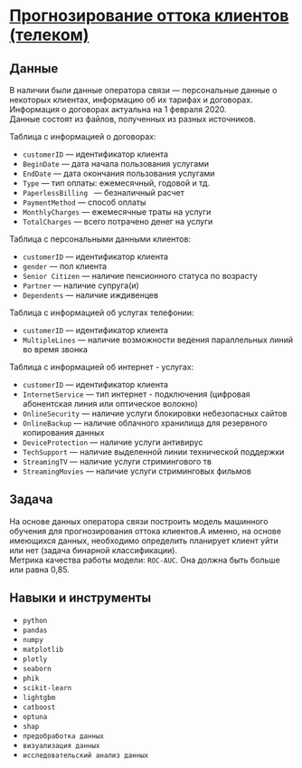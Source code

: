 # [Прогнозирование оттока клиентов (телеком)](15_practicum_ml_telecom.ipynb) 


## Данные

В наличии были данные оператора связи — персональные данные о некоторых клиентах, информацию об их тарифах и договорах. Информация о договорах актуальна на 1 февраля 2020.       
Данные состоят из файлов, полученных из разных источников.

Таблица с информацией о договорах:   

* `customerID` —  идентификатор клиента  
* `BeginDate` —  дата начала пользования услугами  
* `EndDate` —  дата окончания пользования услугами  
* `Type` — тип оплаты: ежемесячный, годовой и тд.  
* `PaperlessBilling ` — безналичный расчет  
* `PaymentMethod` — способ оплаты  
* `MonthlyCharges` —  ежемесячные траты на услуги  
* `TotalCharges` —  всего потрачено денег на услуги 

Таблица с персональными данными клиентов:   

* `customerID` —  идентификатор клиента     
* `gender` —  пол клиента  
* `Senior Citizen` —  наличие пенсионного статуса по возрасту  
* `Partner` —  наличие супруга(и)  
* `Dependents` —  наличие иждивенцев 

Таблица с информацией об услугах телефонии:  

* `customerID` —  идентификатор клиента     
* `MultipleLines` —  наличие возможности ведения параллельных линий во время звонка 

Таблица с информацией  об интернет - услугах:  

* `customerID` —  идентификатор клиента     
* `InternetService` —  тип интернет - подключения (цифровая абонентская линия или оптическое волокно)  
* `OnlineSecurity` —  наличие услуги блокировки небезопасных сайтов  
* `OnlineBackup` —  наличие облачного хранилища для резервного копирования данных  
* `DeviceProtection` —  наличие услуги антивирус  
* `TechSupport` —  наличие выделенной линии технической поддержки   
* `StreamingTV` —  наличие услуги стримингового тв   
* `StreamingMovies` —  наличие услуги стриминговых фильмов 


## Задача

На основе данных оператора связи построить модель машинного обучения для прогнозирования оттока клиентов.А именно, на основе имеющихся данных, необходимо определить планирует клиент уйти или нет (задача бинарной классификации).     
Метрика качества работы модели: `ROC-AUC`. Она должна быть больше или равна  0,85.
## Навыки и инструменты
* `python`   
* `pandas`     
* `numpy`   
* `matplotlib`   
* `plotly`   
* `seaborn`   
* `phik`   
* `scikit-learn`   
* `lightgbm`   
* `catboost`   
* `optuna`   
* `shap`   
* `предобработка данных`   
* `визуализация данных`  
* `исследовательский анализ данных`